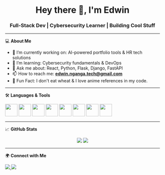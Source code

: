 <h1 align="center">Hey there 👋, I'm Edwin</h1>
<h3 align="center">Full-Stack Dev | Cybersecurity Learner | Building Cool Stuff</h3>

---

💻 **About Me**

- 🔭 I’m currently working on: AI-powered portfolio tools & HR tech solutions  
- 🌱 I’m learning: Cybersecurity fundamentals & DevOps  
- 💬 Ask me about: React, Python, Flask, Django, FastAPI  
- 📫 How to reach me: **edwin.nganga.tech@gmail.com**  
- 🧠 Fun Fact: I don't eat wheat & I love anime references in my code.  

---

🛠️ **Languages & Tools**

<p align="left">
  <img src="https://cdn.jsdelivr.net/gh/devicons/devicon/icons/javascript/javascript-original.svg" width="40" />
  <img src="https://cdn.jsdelivr.net/gh/devicons/devicon/icons/python/python-original.svg" width="40" />
  <img src="https://cdn.jsdelivr.net/gh/devicons/devicon/icons/react/react-original.svg" width="40" />
  <img src="https://cdn.jsdelivr.net/gh/devicons/devicon/icons/flask/flask-original.svg" width="40" />
  <img src="https://cdn.jsdelivr.net/gh/devicons/devicon/icons/django/django-plain.svg" width="40" />
  <img src="https://cdn.jsdelivr.net/gh/devicons/devicon/icons/nodejs/nodejs-original.svg" width="40" />
  <img src="https://cdn.jsdelivr.net/gh/devicons/devicon/icons/mongodb/mongodb-original.svg" width="40" />
  <img src="https://cdn.jsdelivr.net/gh/devicons/devicon/icons/docker/docker-original.svg" width="40" />
</p>

---

📈 **GitHub Stats**

<p align="center">
  <img src="https://github-readme-stats.vercel.app/api?username=Programer-Ed&show_icons=true&theme=radical" />
  <img src="https://github-readme-streak-stats.herokuapp.com/?user=Programer-Ed&theme=radical" />
</p>

---

🌍 **Connect with Me**

<p align="left">
  <a href="https://www.linkedin.com/in/edwin-nganga-tech/" target="_blank">
    <img src="https://img.shields.io/badge/LinkedIn-%230077B5.svg?style=for-the-badge&logo=linkedin&logoColor=white" />
  </a>
  <a href="mailto:edwin.nganga.tech@gmail.com">
    <img src="https://img.shields.io/badge/Gmail-D14836?style=for-the-badge&logo=gmail&logoColor=white" />
  </a>
</p>

<!--
**Programer-Ed/Programer-Ed** is a ✨ _special_ ✨ repository because its `README.md` (this file) appears on your GitHub profile.

Here are some ideas to get you started:

- 🔭 I’m currently working on ...
- 🌱 I’m currently learning ...
- 👯 I’m looking to collaborate on ...
- 🤔 I’m looking for help with ...
- 💬 Ask me about ...
- 📫 How to reach me: ...
- 😄 Pronouns: ...
- ⚡ Fun fact: ...
-->
